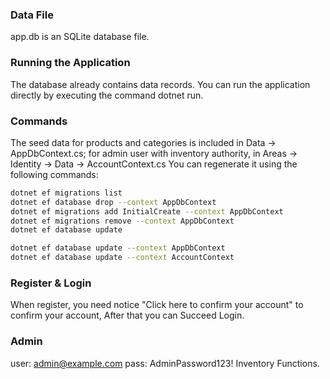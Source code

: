 ### Data File
app.db is an SQLite database file.

### Running the Application
The database already contains data records. You can run the application directly by executing the command dotnet run.

### Commands
The seed data for products and categories is included in Data -> AppDbContext.cs; 
for admin user with inventory authority, in Areas -> Identity -> Data -> AccountContext.cs
You can regenerate it using the following commands:
```bash
dotnet ef migrations list
dotnet ef database drop --context AppDbContext
dotnet ef migrations add InitialCreate --context AppDbContext
dotnet ef migrations remove --context AppDbContext
dotnet ef database update

dotnet ef database update --context AppDbContext
dotnet ef database update --context AccountContext
```

### Register & Login
When register, you need notice "Click here to confirm your account" to confirm your account,
After that you can Succeed Login.


### Admin
user: admin@example.com
pass: AdminPassword123!
Inventory Functions.
